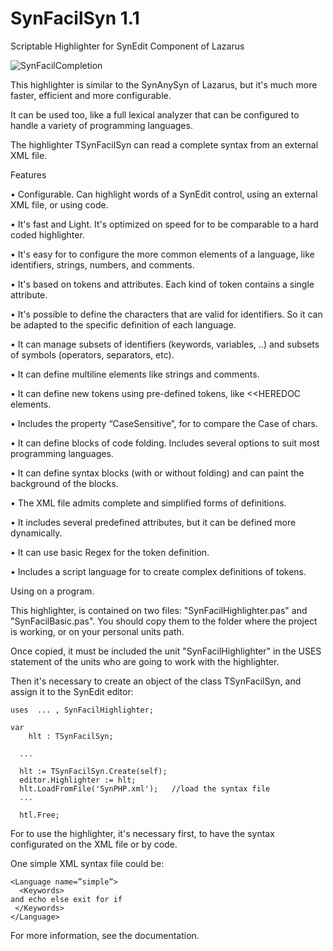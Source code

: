 SynFacilSyn 1.1
===============

Scriptable Highlighter for SynEdit Component of Lazarus 


![SynFacilCompletion](http://blog.pucp.edu.pe/media/4946/20141220-synfacilsyn1.png "Título de la imagen")

This highlighter is similar to the SynAnySyn of Lazarus, but it's much more faster, efficient and more configurable.

It can be used too, like a full lexical analyzer that can be configured to handle a variety of programming languages.

The highlighter TSynFacilSyn can read a complete syntax from an external XML file.

Features

•	Configurable. Can highlight words of a SynEdit control, using an external XML file, or using code.

•	It's fast and Light. It's optimized on speed for to be comparable to a hard coded highlighter.

•	It's easy for to configure the more common elements of a language, like identifiers, strings, numbers, and comments.

•	It's based on tokens and attributes.  Each kind of token contains a single attribute.

•	It's possible to define the characters that are valid for identifiers. So it can be adapted to the specific definition of each language.

•	It can manage subsets of identifiers (keywords, variables, ..) and subsets of symbols (operators, separators, etc).

•	It can define multiline elements like strings and comments.

•	It can define new tokens using pre-defined tokens, like <<HEREDOC elements.

•	Includes the property “CaseSensitive”, for to compare the Case of chars.

•	It can define blocks of code folding. Includes several options to suit most programming languages.

•	It can define syntax blocks (with or without folding) and can paint the background of the blocks.

•	The XML file admits complete and simplified forms of definitions.

•	It includes several predefined attributes, but it can be defined more dynamically.

•	It can use basic Regex for the token definition.

•	Includes a script language for to create complex definitions of tokens.

Using on a program.

This highlighter, is contained on two files: "SynFacilHighlighter.pas" and "SynFacilBasic.pas". You should copy them to the folder where the project is working, or on your personal units path.

Once copied, it must be included the unit "SynFacilHighlighter" in the USES statement of the units who are going to work with the highlighter. 

Then it's necessary to create an object of the class TSynFacilSyn, and assign it to the SynEdit editor:

```
uses  ... , SynFacilHighlighter;

var
    hlt : TSynFacilSyn;

  ...
  
  hlt := TSynFacilSyn.Create(self); 
  editor.Highlighter := hlt;
  hlt.LoadFromFile('SynPHP.xml');   //load the syntax file
  ...
  
  htl.Free; 
```

For to use the highlighter, it's necessary first, to have the syntax configurated on the XML file or by code. 

One simple XML syntax file could be:

```
<Language name=”simple”>
  <Keywords> 
and echo else exit for if 
 </Keywords>
</Language>
```

For more information, see the documentation.

